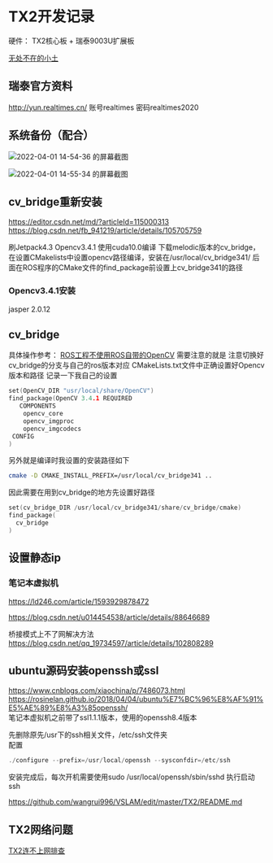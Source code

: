 # TX2开发记录  

硬件： TX2核心板 + 瑞泰9003U扩展板  

[无处不在的小土](https://gaoyichao.com/Xiaotu/?book=ros&title=%E7%94%A8SDF%E6%96%87%E4%BB%B6%E6%A8%A1%E6%8B%9F%E6%BF%80%E5%85%89%E9%9B%B7%E8%BE%BE)


## 瑞泰官方资料  

http://yun.realtimes.cn/   账号realtimes    密码realtimes2020  


## 系统备份（配合）


![2022-04-01 14-54-36 的屏幕截图](https://user-images.githubusercontent.com/58176267/161212118-5dec8029-7190-40b1-ae61-c5472ade0609.png)


![2022-04-01 14-55-34 的屏幕截图](https://user-images.githubusercontent.com/58176267/161212129-229fbe39-ff46-4315-b3fc-8320e42e0a1b.png)








## cv_bridge重新安装  
https://editor.csdn.net/md/?articleId=115000313  
https://blog.csdn.net/fb_941219/article/details/105705759

刷Jetpack4.3
Opencv3.4.1 使用cuda10.0编译
下载melodic版本的cv_bridge，在设置CMakelists中设置opencv路径编译，安装在/usr/local/cv_bridge341/
后面在ROS程序的CMake文件的find_package前设置上cv_bridge341的路径

### Opencv3.4.1安装


jasper 2.0.12 

## cv_bridge
具体操作参考：
[ROS工程不使用ROS自带的OpenCV](https://blog.csdn.net/fb_941219/article/details/105705759)
需要注意的就是
注意切换好cv_bridge的分支与自己的ros版本对应
CMakeLists.txt文件中正确设置好Opencv版本和路径
记录一下我自己的设置
```cpp
set(OpenCV_DIR "usr/local/share/OpenCV")
find_package(OpenCV 3.4.1 REQUIRED
   COMPONENTS
    opencv_core
    opencv_imgproc
    opencv_imgcodecs
 CONFIG
)
```
另外就是编译时我设置的安装路径如下

```bash
cmake -D CMAKE_INSTALL_PREFIX=/usr/local/cv_bridge341 ..
```
因此需要在用到cv_bridge的地方先设置好路径
```cpp
set(cv_bridge_DIR /usr/local/cv_bridge341/share/cv_bridge/cmake)
find_package(
  cv_bridge
)
```


## 设置静态ip    

### 笔记本虚拟机   
https://ld246.com/article/1593929878472   

https://blog.csdn.net/u014454538/article/details/88646689  

桥接模式上不了网解决方法  
https://blog.csdn.net/qq_19734597/article/details/102808289  


## ubuntu源码安装openssh或ssl   

https://www.cnblogs.com/xiaochina/p/7486073.html  
https://rosinelan.github.io/2018/04/04/ubuntu%E7%BC%96%E8%AF%91%E5%AE%89%E8%A3%85openssh/  
笔记本虚拟机之前带了ssl1.1.1版本，使用的openssh8.4版本  

先删除原先/usr下的ssh相关文件，/etc/ssh文件夹  
配置  
```cpp
./configure --prefix=/usr/local/openssh --sysconfdir=/etc/ssh
```



安装完成后，每次开机需要使用sudo /usr/local/openssh/sbin/sshd  执行启动ssh  

https://github.com/wangrui996/VSLAM/edit/master/TX2/README.md

## TX2网络问题
[TX2连不上网排查](https://cloud.tencent.com/developer/article/1543039)


